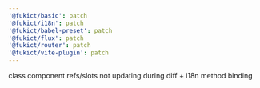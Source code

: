 ```yaml
---
'@fukict/basic': patch
'@fukict/i18n': patch
'@fukict/babel-preset': patch
'@fukict/flux': patch
'@fukict/router': patch
'@fukict/vite-plugin': patch
---
```


class component refs/slots not updating during diff + i18n method binding
